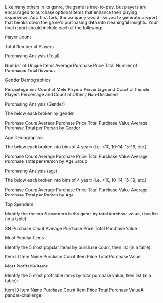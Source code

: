 Like many others in its genre, the game is free-to-play, but players are encouraged to purchase optional items that enhance their playing experience. As a first task, the company would like you to generate a report that breaks down the game's purchasing data into meaningful insights.
Your final report should include each of the following:

Player Count

Total Number of Players

Purchasing Analysis (Total)

Number of Unique Items
Average Purchase Price
Total Number of Purchases
Total Revenue

Gender Demographics

Percentage and Count of Male Players
Percentage and Count of Female Players
Percentage and Count of Other / Non-Disclosed

Purchasing Analysis (Gender)

The below each broken by gender

Purchase Count
Average Purchase Price
Total Purchase Value
Average Purchase Total per Person by Gender

Age Demographics

The below each broken into bins of 4 years (i.e. <10, 10-14, 15-19, etc.)

Purchase Count
Average Purchase Price
Total Purchase Value
Average Purchase Total per Person by Age Group

Purchasing Analysis (age)

The below each broken into bins of 4 years (i.e. <10, 10-14, 15-19, etc.)

Purchase Count
Average Purchase Price
Total Purchase Value
Average Purchase Total per Person by Age

Top Spenders

Identify the the top 5 spenders in the game by total purchase value, then list (in a table):

SN
Purchase Count
Average Purchase Price
Total Purchase Value

Most Popular Items

Identify the 5 most popular items by purchase count, then list (in a table):

Item ID
Item Name
Purchase Count
Item Price
Total Purchase Value

Most Profitable Items

Identify the 5 most profitable items by total purchase value, then list (in a table):

Item ID
Item Name
Purchase Count
Item Price
Total Purchase Value# pandas-challenge
